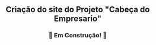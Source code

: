 <h2 align="center"> Criação do site do Projeto "Cabeça do Empresario" </h2>
 
<h3 align="center"> 🚧 Em Construção! 🚧 </h3>

<p></p>
